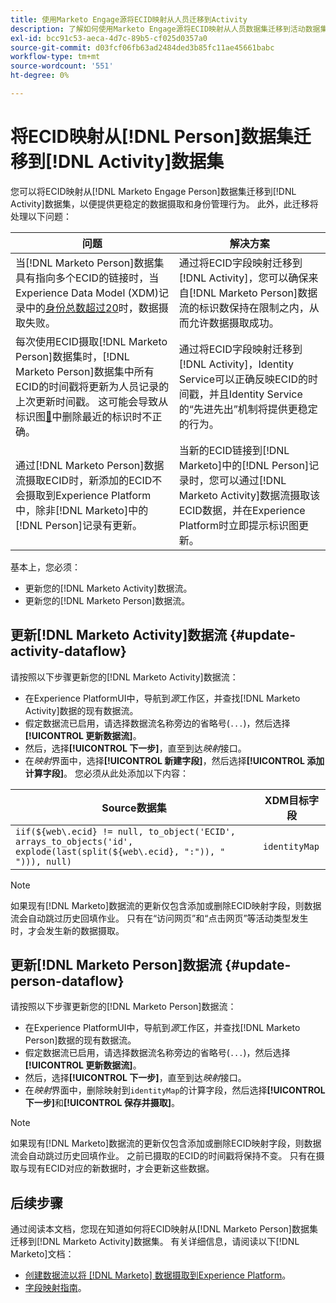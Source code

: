 ```yaml
---
title: 使用Marketo Engage源将ECID映射从人员迁移到Activity
description: 了解如何使用Marketo Engage源将ECID映射从人员数据集迁移到活动数据集。
exl-id: bcc91c53-aeca-4d7c-89b5-cf025d0357a0
source-git-commit: d03fcf06fb63ad2484ded3b85fc11ae45661babc
workflow-type: tm+mt
source-wordcount: '551'
ht-degree: 0%

---
```


# 将ECID映射从[!DNL Person]数据集迁移到[!DNL Activity]数据集

您可以将ECID映射从[!DNL Marketo Engage Person]数据集迁移到[!DNL Activity]数据集，以便提供更稳定的数据摄取和身份管理行为。 此外，此迁移将处理以下问题：

| 问题 | 解决方案 |
| --- | --- |
| 当[!DNL Marketo Person]数据集具有指向多个ECID的链接时，当Experience Data Model (XDM)记录中的[身份总数超过20](../../../../identity-service/guardrails.md)时，数据摄取失败。 | 通过将ECID字段映射迁移到[!DNL Activity]，您可以确保来自[!DNL Marketo Person]数据流的标识数保持在限制之内，从而允许数据摄取成功。 |
| 每次使用ECID摄取[!DNL Marketo Person]数据集时，[!DNL Marketo Person]数据集中所有ECID的时间戳将更新为人员记录的上次更新时间戳。 这可能会导致从标识图[&#128279;](../../../../identity-service/guardrails.md#understanding-the-deletion-logic-when-an-identity-graph-at-capacity-is-updated)中删除最近的标识时不正确。 | 通过将ECID字段映射迁移到[!DNL Activity]，Identity Service可以正确反映ECID的时间戳，并且Identity Service的“先进先出”机制将提供更稳定的行为。 |
| 通过[!DNL Marketo Person]数据流摄取ECID时，新添加的ECID不会摄取到Experience Platform中，除非[!DNL Marketo]中的[!DNL Person]记录有更新。 | 当新的ECID链接到[!DNL Marketo]中的[!DNL Person]记录时，您可以通过[!DNL Marketo Activity]数据流摄取该ECID数据，并在Experience Platform时立即提示标识图更新。 |

基本上，您必须：

* 更新您的[!DNL Marketo Activity]数据流。
* 更新您的[!DNL Marketo Person]数据流。

## 更新[!DNL Marketo Activity]数据流 {#update-activity-dataflow}

请按照以下步骤更新您的[!DNL Marketo Activity]数据流：

* 在Experience PlatformUI中，导航到&#x200B;*源*&#x200B;工作区，并查找[!DNL Marketo Activity]数据的现有数据流。
* 假定数据流已启用，请选择数据流名称旁边的省略号(`...`)，然后选择&#x200B;**[!UICONTROL 更新数据流]**。
* 然后，选择&#x200B;**[!UICONTROL 下一步]**，直至到达&#x200B;*映射*&#x200B;接口。
* 在&#x200B;*映射*&#x200B;界面中，选择&#x200B;**[!UICONTROL 新建字段]**，然后选择&#x200B;**[!UICONTROL 添加计算字段]**。 您必须从此处添加以下内容：

| Source数据集 | XDM目标字段 |
| --- | --- |
| `iif(${web\.ecid} != null, to_object('ECID', arrays_to_objects('id', explode(last(split(${web\.ecid}, ":")), " "))), null)` | `identityMap` |

>[!NOTE]
>
>如果现有[!DNL Marketo]数据流的更新仅包含添加或删除ECID映射字段，则数据流会自动跳过历史回填作业。 只有在“访问网页”和“点击网页”等活动类型发生时，才会发生新的数据摄取。

## 更新[!DNL Marketo Person]数据流 {#update-person-dataflow}

请按照以下步骤更新您的[!DNL Marketo Person]数据流：

* 在Experience PlatformUI中，导航到&#x200B;*源*&#x200B;工作区，并查找[!DNL Marketo Person]数据的现有数据流。
* 假定数据流已启用，请选择数据流名称旁边的省略号(`...`)，然后选择&#x200B;**[!UICONTROL 更新数据流]**。
* 然后，选择&#x200B;**[!UICONTROL 下一步]**，直至到达&#x200B;*映射*&#x200B;接口。
* 在&#x200B;*映射*&#x200B;界面中，删除映射到`identityMap`的计算字段，然后选择&#x200B;**[!UICONTROL 下一步]**&#x200B;和&#x200B;**[!UICONTROL 保存并摄取]**。

>[!NOTE]
>
>如果现有[!DNL Marketo]数据流的更新仅包含添加或删除ECID映射字段，则数据流会自动跳过历史回填作业。 之前已摄取的ECID的时间戳将保持不变。 只有在摄取与现有ECID对应的新数据时，才会更新这些数据。

## 后续步骤

通过阅读本文档，您现在知道如何将ECID映射从[!DNL Marketo Person]数据集迁移到[!DNL Marketo Activity]数据集。 有关详细信息，请阅读以下[!DNL Marketo]文档：

* [创建数据流以将 [!DNL Marketo] 数据摄取到Experience Platform](../../../tutorials/ui/create/adobe-applications/marketo.md)。
* [字段映射指南](../mapping/marketo.md)。
